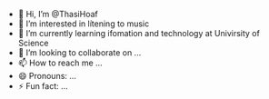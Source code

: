 - 👋 Hi, I’m @ThasiHoaf
- 👀 I’m interested in lítening to music
- 🌱 I’m currently learning ifomation and technology at Univirsity of Science
- 💞️ I’m looking to collaborate on ...
- 📫 How to reach me ...
- 😄 Pronouns: ...
- ⚡ Fun fact: ...

<!---
ThasiHoaf/ThasiHoaf is a ✨ special ✨ repository because its `README.md` (this file) appears on your GitHub profile.
You can click the Preview link to take a look at your changes.
--->
